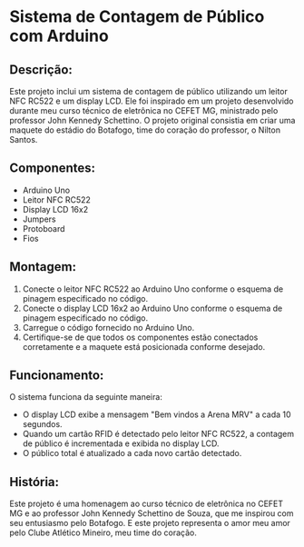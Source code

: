 # Sistema de Contagem de Público com Arduino

## Descrição:

Este projeto inclui um sistema de contagem de público utilizando um leitor NFC RC522 e um display LCD. Ele foi inspirado em um projeto desenvolvido durante meu curso técnico de eletrônica no CEFET MG, ministrado pelo professor John Kennedy Schettino. O projeto original consistia em criar uma maquete do estádio do Botafogo, time do coração do professor, o Nilton Santos.

## Componentes:

- Arduino Uno
- Leitor NFC RC522
- Display LCD 16x2
- Jumpers
- Protoboard
- Fios

## Montagem:

1. Conecte o leitor NFC RC522 ao Arduino Uno conforme o esquema de pinagem especificado no código.
2. Conecte o display LCD 16x2 ao Arduino Uno conforme o esquema de pinagem especificado no código.
3. Carregue o código fornecido no Arduino Uno.
4. Certifique-se de que todos os componentes estão conectados corretamente e a maquete está posicionada conforme desejado.

## Funcionamento:

O sistema funciona da seguinte maneira:

- O display LCD exibe a mensagem "Bem vindos a Arena MRV" a cada 10 segundos.
- Quando um cartão RFID é detectado pelo leitor NFC RC522, a contagem de público é incrementada e exibida no display LCD.
- O público total é atualizado a cada novo cartão detectado.

## História:

Este projeto é uma homenagem ao curso técnico de eletrônica no CEFET MG e ao professor John Kennedy Schettino de Souza, que me inspirou com seu entusiasmo pelo Botafogo. E este projeto representa o amor meu amor pelo Clube Atlético Mineiro, meu time do coração.
